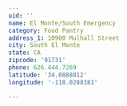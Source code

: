 ```yaml
---
uid: ''
name: El Monte/South Emergency
category: Food Pantry
address_1: 10900 Mulhall Street
city: South El Monte
state: CA
zipcode: '91731'
phone: 626.444.7269
latitude: '34.0888812'
longitude: '-118.0288381'

---
```

